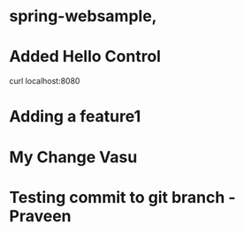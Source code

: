 # spring-websample,
# Added Hello Control

curl localhost:8080
# Adding a feature1
# My Change Vasu

# Testing commit to git branch - Praveen
